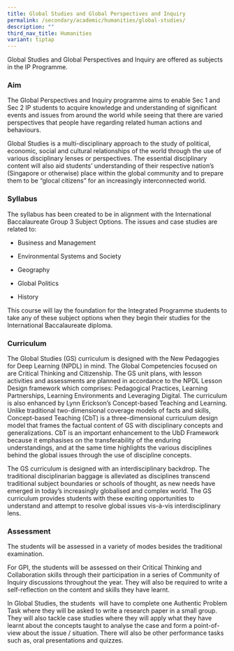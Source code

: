```yaml
---
title: Global Studies and Global Perspectives and Inquiry
permalink: /secondary/academic/humanities/global-studies/
description: ""
third_nav_title: Humanities
variant: tiptap
---
```

<p>Global Studies and Global Perspectives and Inquiry are offered as subjects
in the IP Programme.</p>
<h3>Aim</h3>
<p>The Global Perspectives and Inquiry programme aims to enable Sec 1 and
Sec 2 IP students to acquire knowledge and understanding of significant
events and issues from around the world while seeing that there are varied
perspectives that people have regarding related human actions and behaviours.</p>
<p>Global Studies is a multi-disciplinary approach to the study of political,
economic, social and cultural relationships of the world through the use
of various disciplinary lenses or perspectives. The essential disciplinary
content will also aid students’ understanding of their respective nation’s
(Singapore or otherwise) place within the global community and to prepare
them to be “glocal citizens” for an increasingly interconnected world.</p>
<h3>Syllabus</h3>
<p>The syllabus has been created to be in alignment with the International
Baccalaureate Group 3 Subject Options. The issues and case studies are
related to:</p>
<ul data-tight="true" class="tight">
<li>
<p>Business and Management</p>
</li>
<li>
<p>Environmental Systems and Society</p>
</li>
<li>
<p>Geography</p>
</li>
<li>
<p>Global Politics</p>
</li>
<li>
<p>History</p>
</li>
</ul>
<p>This course will lay the foundation for the Integrated Programme students
to take any of these subject options when they begin their studies for
the International Baccalaureate diploma.</p>
<h3>Curriculum</h3>
<p>The Global Studies (GS) curriculum is designed with the New Pedagogies
for Deep Learning (NPDL) in mind. The Global Competencies focused on are
Critical Thinking and Citizenship. The GS unit plans, with lesson activities
and assessments are planned in accordance to the NPDL Lesson Design framework
which comprises: Pedagogical Practices, Learning Partnerships, Learning
Environments and Leveraging Digital. The curriculum is also enhanced by
Lynn Erickson’s Concept-based Teaching and Learning. Unlike traditional
two-dimensional coverage models of facts and skills, Concept-based Teaching
(CbT) is a three-dimensional curriculum design model that frames the factual
content of GS with disciplinary concepts and generalizations. CbT is an
important enhancement to the UbD Framework because it emphasises on the
transferability of the enduring understandings, and at the same time highlights
the various disciplines behind the global issues through the use of discipline
concepts.</p>
<p>The GS curriculum is designed with an interdisciplinary backdrop. The
traditional disciplinarian baggage is alleviated as disciplines transcend
traditional subject boundaries or schools of thought, as new needs have
emerged in today’s increasingly globalised and complex world. The GS curriculum
provides students with these exciting opportunities to understand and attempt
to resolve global issues vis-à-vis interdisciplinary lens.</p>
<p></p>
<h3>Assessment</h3>
<p>The students will be assessed in a variety of modes besides the traditional
examination.</p>
<p>For GPI, the students will be assessed on their Critical Thinking and
Collaboration skills through their participation in a series of Community
of Inquiry discussions throughout the year. They will also be required
to write a self-reflection on the content and skills they have learnt.</p>
<p>In Global Studies, the students &nbsp;will have to complete one Authentic
Problem Task where they will be asked to write a research paper in a small
group. They will also tackle case studies where they will apply what they
have learnt about the concepts taught to analyse the case and form a point-of-view
about the issue / situation. There will also be other performance tasks
such as, oral presentations and quizzes.</p>